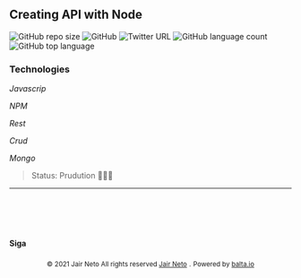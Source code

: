 ## Creating API with Node

![GitHub repo size](https://img.shields.io/github/repo-size/JairNeto1/netflix-clone)
![GitHub](https://img.shields.io/github/license/JairNeto1/netflix-clone)
![Twitter URL](https://img.shields.io/twitter/url?style=social&url=https%3A%2F%2Ftwitter.com%2FJairMonteiro)
![GitHub language count](https://img.shields.io/github/languages/count/JairNeto1/netflix-clone)
![GitHub top language](https://img.shields.io/github/languages/top/JairNeto1/netflix-clone)

### Technologies

_*Javascrip*_

_*NPM*_

_*Rest*_

_*Crud*_

_*Mongo*_

> Status: Prudution 🔨🔨🔨

---

 <footer class="container">
        <div class="row text-center" id="footer-elementos">
            <div class="col-lg-3 col-12">
                <div>
                    <h4></h4>
                    <p></p>
                </div>
            </div>
            <div class="col-lg-3 col-12">
                <div style="padding: 15px 0 15px 0">
                    <h4></h4>
                    <p></p>
                </div>
            </div>
            <div class="col-lg-3 col-12">
                <div>
                    <h4>Siga</h4>
                    <div class="links-redes-sociais">
                        <a href="><i class="fa fa-facebook"></i></a>
                        <a href="https://twitter.com/JairMonteiro/" target="_blank"><i class="fa fa-twitter"></i></a>
                        <a href="https://www.linkedin.com/in/jair-monteiro-2a4a55aa/" target="_blank"><i class="fa fa-linkedin"></i></a>
                        <a href=""><i class="fa fa-instagram"></i></a>
                    </div>
                </div>
            </div>
        </div>
        <div class="row" style="text-align: center;margin-bottom: 10px;">
            <div class="col-12">
                <small>© 2021 Jair Neto All rights reserved <a href="https://www.linkedin.com/in/jair-monteiro-2a4a55aa/"
                        target="_blank">Jair Neto</a></small>
                <small><a href=""
                     `   target="_blank"></a>.</small>
                <small>Powered by <a href="https://balta.io/player"
                        target="_blank">balta.io</a></small>
            </div>
        </div>
    </footer>
